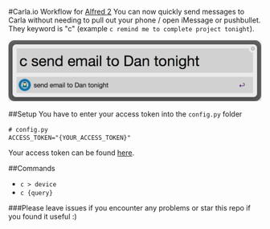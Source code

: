 #Carla.io Workflow for [Alfred 2](http://www.alfredapp.com/)
You can now quickly send messages to Carla without needing to pull out your phone / open iMessage or pushbullet. They keyword is "c" (example ```c remind me to complete project tonight```).

![inline](./assets/example.png)

##Setup
You have to enter your access token into the ```config.py``` folder
````
# config.py
ACCESS_TOKEN="{YOUR_ACCESS_TOKEN}"
````
Your access token can be found [here](https://www.pushbullet.com/account).

##Commands
- ```c > device```
- ```c {query}```

###Please leave issues if you encounter any problems or star this repo if you found it useful :)
